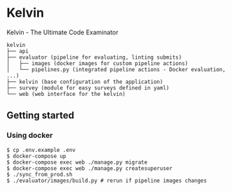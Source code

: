 # Kelvin

Kelvin - The Ultimate Code Examinator

```
kelvin
├── api
├── evaluator (pipeline for evaluating, linting submits)
│   ├── images (docker images for custom pipeline actions)
│   └── pipelines.py (integrated pipeline actions - Docker evaluation, ...)
├── kelvin (base configuration of the application)
├── survey (module for easy surveys defined in yaml)
└── web (web interface for the kelvin)
```

## Getting started

### Using docker

```shell-session
$ cp .env.example .env
$ docker-compose up
$ docker-compose exec web ./manage.py migrate
$ docker-compose exec web ./manage.py createsuperuser
$ ./sync_from_prod.sh
$ ./evaluator/images/build.py # rerun if pipeline images changes
```
